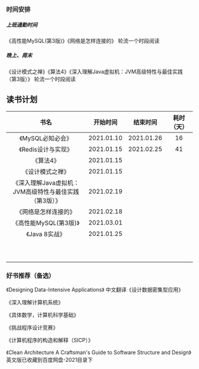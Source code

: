 ### 时间安排

##### 上班通勤时间

《高性能MySQL(第3版)》《网络是怎样连接的》 轮流一个时段阅读



##### 晚上、周末

《设计模式之禅》《算法4》《深入理解Java虚拟机：JVM高级特性与最佳实践（第3版）》 轮流一个时段阅读 



## 读书计划

|                          书名                          |  开始时间  |  结束时间  | 耗时（天） |
| :----------------------------------------------------: | :--------: | :--------: | :--------: |
|                   《MySQL必知必会》                    | 2021.01.10 | 2021.01.26 |     16     |
|                  《Redis设计与实现》                   | 2021.01.15 | 2021.02.25 |     41     |
|                       《算法4》                        | 2021.01.15 |            |            |
|                    《设计模式之禅》                    | 2021.01.15 |            |            |
| 《深入理解Java虚拟机：JVM高级特性与最佳实践（第3版）》 | 2021.02.19 |            |            |
|                  《网络是怎样连接的》                  | 2021.02.18 |            |            |
|                 《高性能MySQL(第3版)》                 | 2021.03.01 |            |            |
|                     《Java 8实战》                     | 2021.01.25 |            |            |
|                                                        |            |            |            |
|                                                        |            |            |            |
|                                                        |            |            |            |
|                                                        |            |            |            |
|                                                        |            |            |            |
|                                                        |            |            |            |
|                                                        |            |            |            |
|                                                        |            |            |            |
|                                                        |            |            |            |
|                                                        |            |            |            |



### 好书推荐（备选）

《Designing Data-Intensive Applications》 中文翻译《设计数据密集型应用》

《深入理解计算机系统》

《具体数学，计算机科学基础》

《挑战程序设计竞赛》

《计算机程序的构造和解释（SICP）》

《Clean Architecture A Craftsman's Guide to Software Structure and Design》 英文版已收藏到百度网盘-2021目录下

